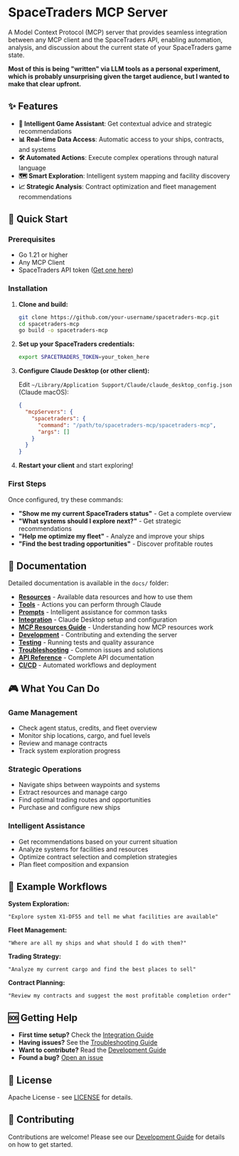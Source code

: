 # SpaceTraders MCP Server

A Model Context Protocol (MCP) server that provides seamless integration between any MCP client and the SpaceTraders API, enabling automation, analysis, and discussion about the current state of your SpaceTraders game state.

**Most of this is being "written" via LLM tools as a personal experiment, which is probably unsurprising given the target audience, but I wanted to make that clear upfront.**

## ✨ Features

- **🤖 Intelligent Game Assistant**: Get contextual advice and strategic recommendations
- **📊 Real-time Data Access**: Automatic access to your ships, contracts, and systems
- **🛠️ Automated Actions**: Execute complex operations through natural language
- **🗺️ Smart Exploration**: Intelligent system mapping and facility discovery
- **📈 Strategic Analysis**: Contract optimization and fleet management recommendations

## 🚀 Quick Start

### Prerequisites

- Go 1.21 or higher
- Any MCP Client
- SpaceTraders API token ([Get one here](https://spacetraders.io))

### Installation

1. **Clone and build:**
   ```bash
   git clone https://github.com/your-username/spacetraders-mcp.git
   cd spacetraders-mcp
   go build -o spacetraders-mcp
   ```

2. **Set up your SpaceTraders credentials:**
   ```bash
   export SPACETRADERS_TOKEN=your_token_here
   ```

3. **Configure Claude Desktop (or other client):**
   
   Edit `~/Library/Application Support/Claude/claude_desktop_config.json` (Claude macOS):
   ```json
   {
     "mcpServers": {
       "spacetraders": {
         "command": "/path/to/spacetraders-mcp/spacetraders-mcp",
         "args": []
       }
     }
   }
   ```

4. **Restart your client** and start exploring!

### First Steps

Once configured, try these commands:

- **"Show me my current SpaceTraders status"** - Get a complete overview
- **"What systems should I explore next?"** - Get strategic recommendations  
- **"Help me optimize my fleet"** - Analyze and improve your ships
- **"Find the best trading opportunities"** - Discover profitable routes

## 📖 Documentation

Detailed documentation is available in the `docs/` folder:

- **[Resources](docs/resources.md)** - Available data resources and how to use them
- **[Tools](docs/tools.md)** - Actions you can perform through Claude
- **[Prompts](docs/prompts.md)** - Intelligent assistance for common tasks
- **[Integration](docs/integration.md)** - Claude Desktop setup and configuration
- **[MCP Resources Guide](docs/mcp-resources.md)** - Understanding how MCP resources work
- **[Development](docs/development.md)** - Contributing and extending the server
- **[Testing](docs/testing.md)** - Running tests and quality assurance
- **[Troubleshooting](docs/troubleshooting.md)** - Common issues and solutions
- **[API Reference](docs/api-reference.md)** - Complete API documentation
- **[CI/CD](docs/cicd.md)** - Automated workflows and deployment

## 🎮 What You Can Do

### Game Management
- Check agent status, credits, and fleet overview
- Monitor ship locations, cargo, and fuel levels
- Review and manage contracts
- Track system exploration progress

### Strategic Operations
- Navigate ships between waypoints and systems
- Extract resources and manage cargo
- Find optimal trading routes and opportunities
- Purchase and configure new ships

### Intelligent Assistance
- Get recommendations based on your current situation
- Analyze systems for facilities and resources
- Optimize contract selection and completion strategies
- Plan fleet composition and expansion

## 🔗 Example Workflows

**System Exploration:**
```
"Explore system X1-DF55 and tell me what facilities are available"
```

**Fleet Management:**
```
"Where are all my ships and what should I do with them?"
```

**Trading Strategy:**
```
"Analyze my current cargo and find the best places to sell"
```

**Contract Planning:**
```
"Review my contracts and suggest the most profitable completion order"
```

## 🆘 Getting Help

- **First time setup?** Check the [Integration Guide](docs/integration.md)
- **Having issues?** See the [Troubleshooting Guide](docs/troubleshooting.md)
- **Want to contribute?** Read the [Development Guide](docs/development.md)
- **Found a bug?** [Open an issue](https://github.com/your-username/spacetraders-mcp/issues)

## 📜 License

Apache License - see [LICENSE](LICENSE) for details.

## 🤝 Contributing

Contributions are welcome! Please see our [Development Guide](docs/development.md) for details on how to get started.
